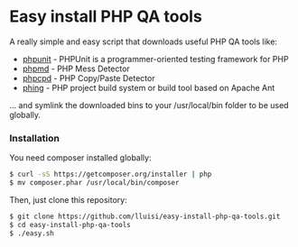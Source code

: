 # Easy install PHP QA tools

A really simple and easy script that downloads useful PHP QA tools like:

* [phpunit] - PHPUnit is a programmer-oriented testing framework for PHP
* [phpmd] - PHP Mess Detector
* [phpcpd] - PHP Copy/Paste Detector
* [phing] - PHP project build system or build tool based on Apache Ant

... and symlink the downloaded bins to your /usr/local/bin folder to be used globally.

### Installation

You need composer installed globally:

```sh
$ curl -sS https://getcomposer.org/installer | php
$ mv composer.phar /usr/local/bin/composer
```

Then, just clone this repository:
```sh
$ git clone https://github.com/lluisi/easy-install-php-qa-tools.git
$ cd easy-install-php-qa-tools
$ ./easy.sh
```

[phpmd]:http://phpmd.org
[phpunit]:https://phpunit.de
[phpcpd]:https://github.com/sebastianbergmann/phpcpd
[phing]:http://www.phing.info